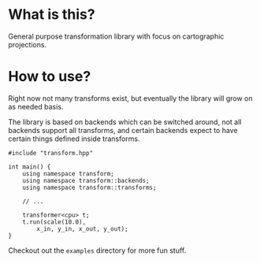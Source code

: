 What is this?
=========

General purpose transformation library with focus on cartographic projections.

How to use?
===

Right now not many transforms exist, but eventually the library will grow on as needed basis.

The library is based on backends which can be switched around, not all backends support all transforms, and certain backends expect to have certain things defined inside transforms.

    #include "transform.hpp"
    
    int main() {
		using namespace transform;
		using namespace transform::backends;
		using namespace transform::transforms;

		// ...
        
        transformer<cpu> t;
        t.run(scale(10.0),
            x_in, y_in, x_out, y_out);
    }
    
Checkout out the `examples` directory for more fun stuff.

